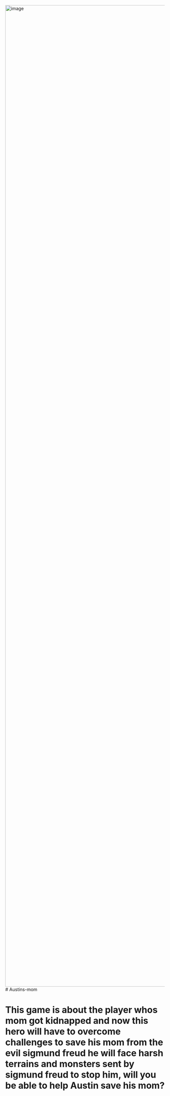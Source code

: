 <img width="2316" height="3088" alt="image" src="https://github.com/user-attachments/assets/7d8308b7-8c16-4f88-b526-24f74356a7fd" /># Austins-mom
# This game is about the player whos mom got kidnapped and now this hero will have to overcome challenges to save his mom from the evil sigmund freud he will face harsh terrains and monsters sent by sigmund freud to stop him, will you be able to help Austin save his mom? 
